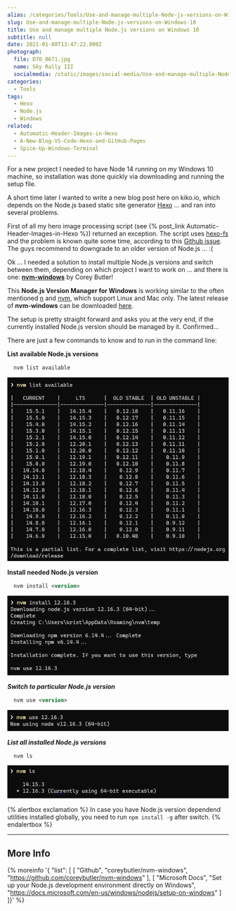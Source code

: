 ```yaml
---
alias: /categories/Tools/Use-and-manage-multiple-Node-js-versions-on-Windows-10/index.html
slug: Use-and-manage-multiple-Node-js-versions-on-Windows-10
title: Use and manage multiple Node.js versions on Windows 10
subtitle: null
date: 2021-01-08T13:47:22.000Z
photograph:
  file: D70_8671.jpg
  name: Sky Rally III
  socialmedia: /static/images/social-media/Use-and-manage-multiple-Node-js-versions-on-Windows-10.png
categories:
  - Tools
tags:
  - Hexo
  - Node.js
  - Windows
related:
  - Automatic-Header-Images-in-Hexo
  - A-New-Blog-VS-Code-Hexo-and-GitHub-Pages
  - Spice-Up-Windows-Terminal
---
```


For a new project I needed to have Node 14 running on my Windows 10 machine, so installation was done quickly via downloading and running the setup file.

A short time later I wanted to write a new blog post here on kiko.io, which depends on the Node.js based static site generator [Hexo](https://hexo.io) ... and ran into several problems.

First of all my hero image processing script (see {% post_link Automatic-Header-Images-in-Hexo %}) returned an exception. The script uses [hexo-fs](https://github.com/hexojs/hexo-fs) and the problem is known quite some time, according to this [Github issue](https://github.com/hexojs/hexo/issues/4263). The guys recommend to downgrade to an older version of Node.js ... :(

Ok ... I needed a solution to install multiple Node.js versions and switch between them, depending on which project I want to work on ... and there is one: **[nvm-windows](https://github.com/coreybutler/nvm-windows)** by Corey Butler!

<!-- more -->

This **Node.js Version Manager for Windows** is working similar to the often mentioned [n](https://github.com/tj/n) and [nvm](https://github.com/nvm-sh/nvm), which support Linux and Mac only. The latest release of **nvm-windows** can be downloaded [here](https://github.com/coreybutler/nvm-windows/releases).

The setup is pretty straight forward and asks you at the very end, if the currently installed Node.js version should be managed by it. Confirmed...

There are just a few commands to know and to run in the command line:

**List available Node.js versions**
```ps
  nvm list available
```
![nvm install](Use-and-manage-multiple-Node-js-versions-on-Windows-10/nvm-list-available.png)

**Install needed Node.js version**
```ps
  nvm install <version>
```
![nvm install](Use-and-manage-multiple-Node-js-versions-on-Windows-10/nvm-install.png)

***Switch to particular Node.js version***
```ps
  nvm use <version>
```
![nvm use](Use-and-manage-multiple-Node-js-versions-on-Windows-10/nvm-use.png)

***List all installed Node.js versions***
```ps
  nvm ls
```
![nvm ls](Use-and-manage-multiple-Node-js-versions-on-Windows-10/nvm-ls.png)

{% alertbox exclamation %}
  In case you have Node.js version dependend utilities installed globally, you need to run ``npm install -g`` after switch.
{% endalertbox %}

---

## More Info

{% moreinfo '{ "list": [
  [
    "Github", "coreybutler/nvm-windows",
    "https://github.com/coreybutler/nvm-windows"
  ],
  [
    "Microsoft Docs", "Set up your Node.js development environment directly on Windows",
    "https://docs.microsoft.com/en-us/windows/nodejs/setup-on-windows"
  ]
]}' %}